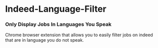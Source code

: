 # Indeed-Language-Filter
### Only Display Jobs In Languages You Speak

Chrome browser extension that allows you to easily filter jobs on indeed that are in language you do not speak.

